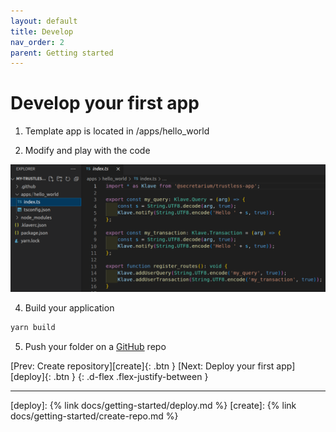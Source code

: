 ```yaml
---
layout: default
title: Develop
nav_order: 2
parent: Getting started
---
```


# Develop your first app

1. Template app is located in /apps/hello_world

3. Modify and play with the code

![Develop your app](https://raw.githubusercontent.com/Gosu14/klave-docs/main/assets/images/develop.png)

4. Build your application

```bash
yarn build
```

5. Push your folder on a [GitHub](https://github.com/home) repo

[Prev: Create repository][create]{: .btn } [Next: Deploy your first app][deploy]{: .btn }
{: .d-flex .flex-justify-between }

---
[deploy]: {% link docs/getting-started/deploy.md %}
[create]: {% link docs/getting-started/create-repo.md %}